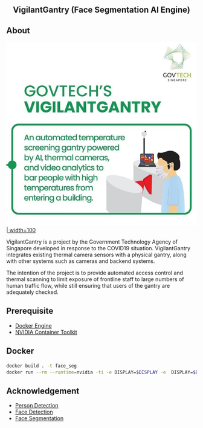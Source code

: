<h2 align="center">VigilantGantry (Face Segmentation AI Engine)</h2>

## About

[![Alt text](/sample/vigilantgantry_image.jpg) | width=100 ](https://www.youtube.com/watch?v=4quAADmKs40)

VigilantGantry is a project by the Government Technology Agency of Singapore developed in response to the COVID19 situation. VigilantGantry integrates existing thermal camera sensors with a physical gantry, along with other systems such as cameras and backend systems. 

The intention of the project is to provide automated access control and thermal scanning to limit exposure of frontline staff to large numbers of human traffic flow, while still ensuring that users of the gantry are adequately checked.

## Prerequisite

* [Docker Engine](https://docs.docker.com/engine/install/binaries/)
* [NVIDIA Container Toolkit](https://github.com/NVIDIA/nvidia-docker)

## Docker
```bash
docker build . -t face_seg
docker run --rm --runtime=nvidia -ti -e DISPLAY=$DISPLAY -e  DISPLAY=$DISPLAY -v /tmp/.X11-unix:/tmp/.X11-unix -e QT_X11_NO_MITSHM=1 --name face_seg face_seg:latest
```

## Acknowledgement 
* [Person Detection](https://github.com/eriklindernoren/PyTorch-YOLOv3)
* [Face Detection](Ultra-Light-Fast-Generic-Face-Detector-1MB)
* [Face Segmentation](https://github.com/kampta/face-seg)